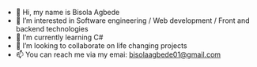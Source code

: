 - 👋 Hi, my name is Bisola Agbede
- 👀 I’m interested in Software engineering / Web development / Front and backend technologies
- 🌱 I’m currently learning C#
- 💞️ I’m looking to collaborate on life changing projects
- 📫 You can reach me via my emai: bisolaagbede01@gmail.com

<!---
bisola-agbede/bisola-agbede is a ✨ special ✨ repository because its `README.md` (this file) appears on your GitHub profile.
You can click the Preview link to take a look at your changes.
--->
